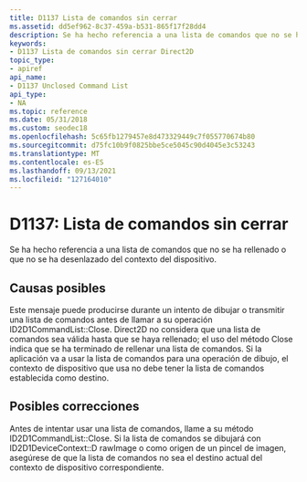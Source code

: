 ```yaml
---
title: D1137 Lista de comandos sin cerrar
ms.assetid: dd5ef962-8c37-459a-b531-865f17f28dd4
description: Se ha hecho referencia a una lista de comandos que no se ha rellenado o que no se ha desenlazado del contexto del dispositivo.
keywords:
- D1137 Lista de comandos sin cerrar Direct2D
topic_type:
- apiref
api_name:
- D1137 Unclosed Command List
api_type:
- NA
ms.topic: reference
ms.date: 05/31/2018
ms.custom: seodec18
ms.openlocfilehash: 5c65fb1279457e8d473329449c7f055770674b80
ms.sourcegitcommit: d75fc10b9f0825bbe5ce5045c90d4045e3c53243
ms.translationtype: MT
ms.contentlocale: es-ES
ms.lasthandoff: 09/13/2021
ms.locfileid: "127164010"
---
```

# <a name="d1137-unclosed-command-list"></a>D1137: Lista de comandos sin cerrar

Se ha hecho referencia a una lista de comandos que no se ha rellenado o que no se ha desenlazado del contexto del dispositivo.






 

## <a name="possible-causes"></a>Causas posibles

Este mensaje puede producirse durante un intento de dibujar o transmitir una lista de comandos antes de llamar a su operación ID2D1CommandList::Close. Direct2D no considera que una lista de comandos sea válida hasta que se haya rellenado; el uso del método Close indica que se ha terminado de rellenar una lista de comandos. Si la aplicación va a usar la lista de comandos para una operación de dibujo, el contexto de dispositivo que usa no debe tener la lista de comandos establecida como destino.

## <a name="possible-fixes"></a>Posibles correcciones

Antes de intentar usar una lista de comandos, llame a su método ID2D1CommandList::Close. Si la lista de comandos se dibujará con ID2D1DeviceContext::D rawImage o como origen de un pincel de imagen, asegúrese de que la lista de comandos no sea el destino actual del contexto de dispositivo correspondiente.

 

 





